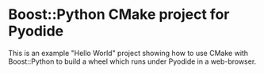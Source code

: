 # Boost::Python CMake project for Pyodide

This is an example "Hello World" project showing how to use CMake with Boost::Python to build a wheel which runs under Pyodide in a web-browser.

